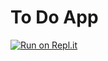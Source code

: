 # To Do App
[![Run on Repl.it](https://repl.it/badge/github/ashishmauryagithub/To-Do-App)](https://repl.it/github/ashishmauryagithub/To-Do-App)